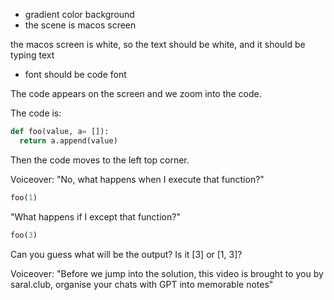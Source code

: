 - gradient color background
- the scene is macos screen

the macos screen is white, so the text should be white, and it should be typing text

- font should be code font
  <!-- - text on the screen appears: "Can you guess what's wrong with the following code?" -->
  <!--   As the text is being typed, the camera should move from left to right as the text is appearing. -->
  <!--   in the end the camera should zoom out to show the entire scene. -->

The code appears on the screen and we zoom into the code.

The code is:

```python
def foo(value, a= []):
  return a.append(value)
```

Then the code moves to the left top corner.

Voiceover: "No, what happens when I execute that function?"

```python
foo(1)
```

"What happens if I except that function?"

```python
foo(3)
```

Can you guess what will be the output? Is it [3] or [1, 3]?

Voiceover: "Before we jump into the solution, this video is brought to you by saral.club, organise your chats with GPT into memorable notes"
